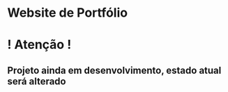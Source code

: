 # Website de Portfólio

# ! Atenção !
## Projeto ainda em desenvolvimento, estado atual será alterado
